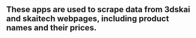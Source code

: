 ## These apps are used to scrape data from 3dskai and skaitech webpages, including product names and their prices.
